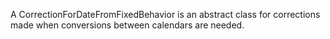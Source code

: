 A CorrectionForDateFromFixedBehavior is an abstract class for corrections made when conversions between calendars are needed.
